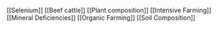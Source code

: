 [[Selenium]]
[[Beef cattle]]
[[Plant composition]]
[[Intensive Farming]]
[[Mineral Deficiencies]]
[[Organic Farming]]
[[Soil Composition]]
